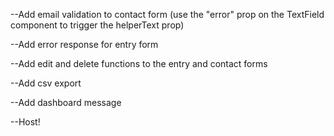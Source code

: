 --Add email validation to contact form
(use the "error" prop on the TextField component to trigger the helperText prop)




--Add error response for entry form

--Add edit and delete functions to the entry and contact forms

--Add csv export

--Add dashboard message

--Host!
